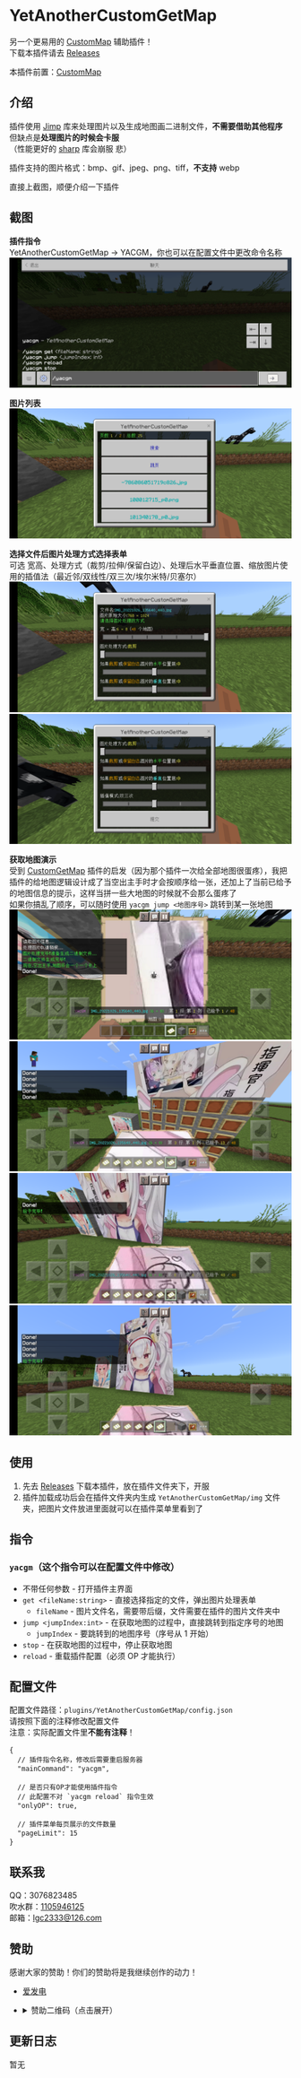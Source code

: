 <!-- markdownlint-disable MD033 -->

# YetAnotherCustomGetMap

另一个更易用的 [CustomMap](https://github.com/yhzx233/CustomMap) 辅助插件！  
下载本插件请去 [Releases](https://github.com/lgc2333/LLSEPlugins/releases)

本插件前置：[CustomMap](https://github.com/yhzx233/CustomMap)

## 介绍

插件使用 [Jimp](https://github.com/oliver-moran/jimp) 库来处理图片以及生成地图画二进制文件，**不需要借助其他程序**  
但缺点是**处理图片的时候会卡服**  
（性能更好的 [sharp](https://github.com/lovell/sharp) 库会崩服 悲）

插件支持的图片格式：bmp、gif、jpeg、png、tiff，**不支持** webp

直接上截图，顺便介绍一下插件

## 截图

**插件指令**  
YetAnotherCustomGetMap -> YACGM，你也可以在配置文件中更改命令名称  
![1](readme/Screenshot_20221123-043648.png)

**图片列表**  
![2](readme/Screenshot_20221123-043714.png)

**选择文件后图片处理方式选择表单**  
可选 宽高、处理方式（裁剪/拉伸/保留白边）、处理后水平垂直位置、缩放图片使用的插值法（最近邻/双线性/双三次/埃尔米特/贝塞尔）  
![3](readme/Screenshot_20221123-043823.png)  
![4](readme/Screenshot_20221123-043828.png)

**获取地图演示**  
受到 [CustomGetMap](https://www.minebbs.com/resources/customgetmap-custommap.4050/) 插件的启发（因为那个插件一次给全部地图很蛋疼），我把插件的给地图逻辑设计成了当空出主手时才会按顺序给一张，还加上了当前已给予的地图信息的提示，这样当拼一些大地图的时候就不会那么蛋疼了  
如果你搞乱了顺序，可以随时使用 `yacgm jump <地图序号>` 跳转到某一张地图  
![5](readme/Screenshot_20221123-043901.png)  
![6](readme/Screenshot_20221123-044107.png)  
![7](readme/Screenshot_20221123-044339.png)
![8](readme/Screenshot_20221123-044247.png)

## 使用

1. 先去 [Releases](https://github.com/lgc2333/LLSEPlugins/releases) 下载本插件，放在插件文件夹下，开服
2. 插件加载成功后会在插件文件夹内生成 `YetAnotherCustomGetMap/img` 文件夹，把图片文件放进里面就可以在插件菜单里看到了

## 指令

### `yacgm`（这个指令可以在配置文件中修改）

- 不带任何参数 - 打开插件主界面
- `get <fileName:string>` - 直接选择指定的文件，弹出图片处理表单
  - `fileName` - 图片文件名，需要带后缀，文件需要在插件的图片文件夹中
- `jump <jumpIndex:int>` - 在获取地图的过程中，直接跳转到指定序号的地图
  - `jumpIndex` - 要跳转到的地图序号（序号从 1 开始）
- `stop` - 在获取地图的过程中，停止获取地图
- `reload` - 重载插件配置（必须 OP 才能执行）

## 配置文件

配置文件路径：`plugins/YetAnotherCustomGetMap/config.json`  
请按照下面的注释修改配置文件  
注意：实际配置文件里**不能有注释**！

```jsonc
{
  // 插件指令名称，修改后需要重启服务器
  "mainCommand": "yacgm",

  // 是否只有OP才能使用插件指令
  // 此配置不对 `yacgm reload` 指令生效
  "onlyOP": true,

  // 插件菜单每页展示的文件数量
  "pageLimit": 15
}
```

## 联系我

QQ：3076823485  
吹水群：[1105946125](https://jq.qq.com/?_wv=1027&k=Z3n1MpEp)  
邮箱：<lgc2333@126.com>

## 赞助

感谢大家的赞助！你们的赞助将是我继续创作的动力！

- [爱发电](https://afdian.net/@lgc2333)
- <details>
    <summary>赞助二维码（点击展开）</summary>

  ![讨饭](https://raw.githubusercontent.com/lgc2333/ShigureBotMenu/master/src/imgs/sponsor.png)

  </details>

## 更新日志

暂无
